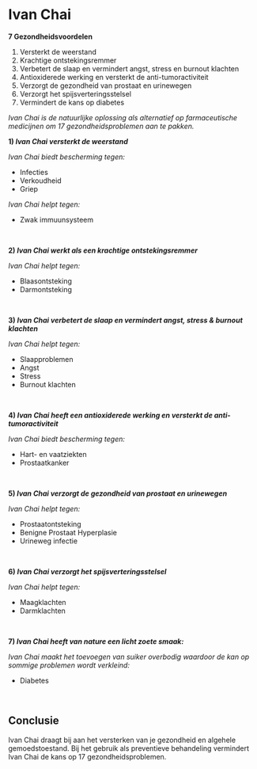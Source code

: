 # Ivan Chai

**7 Gezondheidsvoordelen**  

1.  Versterkt de weerstand
2.  Krachtige ontstekingsremmer
3.  Verbetert de slaap en vermindert angst, stress en burnout klachten
4.  Antioxiderede werking en versterkt de anti-tumoractiviteit
5.  Verzorgt de gezondheid van prostaat en urinewegen
6.  Verzorgt het spijsverteringsstelsel
7.  Vermindert de kans op diabetes 

_Ivan Chai is de natuurlijke oplossing als alternatief op farmaceutische medicijnen om 17 gezondheidsproblemen aan te pakken._

**1) _Ivan Chai versterkt de weerstand_**

_Ivan Chai biedt bescherming tegen:_
* Infecties
* Verkoudheid 
* Griep

_Ivan Chai helpt tegen:_
* Zwak immuunsysteem

<br>

**2) _Ivan Chai werkt als een krachtige ontstekingsremmer_**

_Ivan Chai helpt tegen:_
* Blaasontsteking
* Darmontsteking

<br>

**3) _Ivan Chai verbetert de slaap en vermindert angst, stress & burnout klachten_**

_Ivan Chai helpt tegen:_
* Slaapproblemen
* Angst
* Stress
* Burnout klachten

<br>

**4) _Ivan Chai heeft een antioxiderede werking en versterkt de anti-tumoractiviteit_**

_Ivan Chai biedt bescherming tegen:_
* Hart- en vaatziekten
* Prostaatkanker

<br>

**5) _Ivan Chai verzorgt de gezondheid van prostaat en urinewegen_**

_Ivan Chai helpt tegen:_
* Prostaatontsteking
* Benigne Prostaat Hyperplasie
* Urineweg infectie

<br>

**6) _Ivan Chai verzorgt het spijsverteringsstelsel_**

_Ivan Chai helpt tegen:_
* Maagklachten
* Darmklachten

<br>

**7) _Ivan Chai heeft van nature een licht zoete smaak:_**

_Ivan Chai maakt het toevoegen van suiker overbodig waardoor de kan op sommige problemen wordt verkleind:_
* Diabetes

<br>

## Conclusie

Ivan Chai draagt bij aan het versterken van je gezondheid en algehele gemoedstoestand. Bij het gebruik als preventieve behandeling vermindert Ivan Chai de kans op 17 gezondheidsproblemen.  
